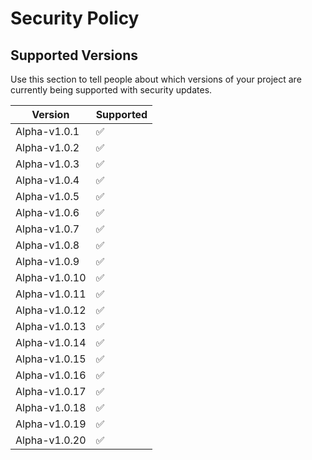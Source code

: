 # Security Policy

## Supported Versions

Use this section to tell people about which versions of your project are
currently being supported with security updates.

| Version | Supported          |
| ------- | ------------------ |
| Alpha-v1.0.1 | ✅ |
| Alpha-v1.0.2 | ✅ |
| Alpha-v1.0.3 | ✅ |
| Alpha-v1.0.4 | ✅ |
| Alpha-v1.0.5 | ✅ |
| Alpha-v1.0.6 | ✅ |
| Alpha-v1.0.7 | ✅ |
| Alpha-v1.0.8 | ✅ |
| Alpha-v1.0.9 | ✅ |
| Alpha-v1.0.10 | ✅ |
| Alpha-v1.0.11| ✅ |
| Alpha-v1.0.12 | :white_check_mark: |
| Alpha-v1.0.13 | ✅ |
| Alpha-v1.0.14 | ✅ |
| Alpha-v1.0.15 | ✅ |
| Alpha-v1.0.16 | ✅ |
| Alpha-v1.0.17 | ✅ |
| Alpha-v1.0.18 | ✅ |
| Alpha-v1.0.19 | ✅ |
| Alpha-v1.0.20 | ✅ |

